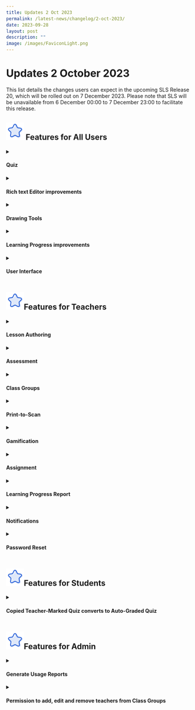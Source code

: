 ```yaml
---
title: Updates 2 Oct 2023
permalink: /latest-news/changelog/2-oct-2023/
date: 2023-09-28
layout: post
description: ""
image: /images/FaviconLight.png
---
```

<h1>Updates 2 October 2023</h1>
<p>This list details the changes users can expect in the upcoming SLS Release 20, which will be rolled out on 7 December 2023. Please note that SLS will be unavailable from 6 December 00:00 to 7 December 23:00 to facilitate this release.</p>
<h2><img style="width:3rem; display: inline;" src="/images/Icons/Star.svg">
Features for All Users</h2>
<details><summary><h4>Quiz</h4></summary>
<details><summary><h5>"Restart Quiz" function removed on Progressive Quizzes</h5></summary>
<ol>
<li>With the new option to retry quizzes, the function for students to restart in progressive quizzes has been removed.</li>
</ol>
</details>
<details><summary><h5>Quiz Score Calculation</h5></summary>
<ol>
<li>Quiz score will exclude Free-Response Questions and Audio-Response questions that are not marked in Progressive and Auto-Graded quizzes.</li>
<li>New indicator on quiz score will show that there are questions pending marks from Learning Feedback Assistants.</li>
<li>Quiz score prerequisites, score requirement to retry a quiz and gamification conditions requirements will be based on the total quiz score that can be marked by the system in Progressive and Auto-Graded quizzes.</li>
</ol>
</details>
</details>
<details><summary><h4>Rich text Editor improvements</h4></summary>
<ol>
<li>Users can renumber bullet points.</li>
<li>User can right click the selected text to edit the font styling.</li>
<li>User can right click to access the undo and redo function.</li>
</ol>
</details>
<details><summary><h4>Drawing Tools</h4></summary>
<details><summary><h5>Drawing Tool and Canvas Improvements </h5></summary>
<ol>
<li>Teachers or students are able to fit the content of drawing within the drawing tool view port by clicking on “Fit to width”.</li>
<li>Users are able to use the slider zoom to enlarge or reduce their canvas view.</li>
<li>The canvas size has been expanded to make drawing easier.</li>
</ol>
</details>
<details><summary><h5>Image Cropping Tool </h5></summary>
<ol>
<li>Users are able to crop user-generated images based on preset or custom aspect ratios.</li>
<li>Users are able to crop uploaded images based on the preset aspect ratio for images in system, e.g. featured lesson images, game avatar images, forum topic images, discussion feature images, class group images.</li>
</ol>
</details>
</details>
<details><summary><h4>Learning Progress improvements</h4></summary>
<ol>
<li>Users are able to view data on the Learning Progress donut chart for assignment or self-study based on the selected content map.</li>
<li>Users are able to view Learning Progress data of Free-Response and Audio-Response Questions assessed by Learning Feedback Assistants.</li>
</ol>
</details>
<details><summary><h4>User Interface</h4></summary>
<ol>
<li>Users can view Teachers' Preferred Names and Full Names throughout the various student and teacher views, i.e. "Teacher's Preferred Name (Teacher's Full Name)"</li>
</ol>
</details>
<h2><img style="width:3rem; display: inline;" src="/images/Icons/Star.svg">Features for Teachers</h2>
<details><summary><h4>Lesson Authoring</h4></summary>
<details><summary><h5>Quiz Improvements</h5></summary>
<details><summary><h6>Timed Quiz</h6></summary>
<ol>
<li>Teachers can select the option “Set quiz as timed quiz” to show a timer for all quiz types. Timers will count upwards as the quiz begins, and show the recommended time below.</li>
<li>Teachers may also select the option for quizzes to be submitted automatically when time is up to facilitate e-examinations.</li>
</ol>
</details>
<details><summary><h6>Retry Quiz</h6></summary>
<ol>
<li>Teachers can allow students to retry a quiz.</li>
<li>Teachers can make it compulsory for students to retry a quiz if marks attained are below the percentage value set by the teacher.</li>
</ol>
</details>
<details><summary><h6>Randomise Pages in Quiz </h6></summary>
<ol>
<li>Teachers can select the option to randomise all pages in Auto-Graded and Teacher-Marked quizzes.</li>
<li>Teachers can assign quiz pages at random, based on the selected number of pages, like a question bank. E.g. Teachers can create a quiz with 50 pages with 1 question per page at 1 mark each. When assigning, teachers can choose to assign 10 pages at random to each student to have a total of 10 marks.</li>
</ol>
</details>
</details>
<details>
<summary><h5>Last worked on lessons/assignments</h5></summary>
<ol>
<li>Teachers are able to pick up where they had left off when editing a lesson or assignment via the “Edit Existing” tab after clicking on the “Create/Edit Lesson” button on the homepage.</li>
</ol>
</details>
<details><summary><h5>Layered Hints </h5></summary>
<ol>
<li>Teachers are able to set up to 3 hints for these question types: Multiple-Choice, Multiple-Response, Fill-in-the-Blanks, Click-and-Drop. Hints must be progressively opened by students.</li>
</ol>
</details>
<details><summary><h5>Add more than 1 Interactive Thinking Tool (ITT) in single activity</h5></summary>
<ol>
<li>Teachers are able to add multiple ITTs in an activity.</li>
</ol>
</details>
<details><summary><h5>Enhanced Video and Audio Editing and Playback</h5></summary>
<ol>
<li>Teachers are able to set concrete start and end times for video or audio playback.</li>
<li>Users are able to set different playback speeds for video or audio.</li>
</ol>
</details>
<details><summary><h5>Edit lesson directly after copy is made</h5></summary>
<ol>
<li>Teachers are able to edit a copied lesson after the copy is made via the “Edit Lesson” button.</li>
</ol>
</details>
<details><summary><h5>Click-and-Drop Question Enhancement</h5></summary>
<ol>
<li>Teachers can crop base images and add options by cropping from the uploaded base image.</li>
<li>Teachers are able to customise sizes of text and image options and resize without losing placed options. Font sizes on text options will not be resized.</li>
<li>Teachers are able to upload new base image and edit them without losing existing options, but placed options will be removed from base image.</li>
</ol>
</details>
<details><summary><h5>Fill-in-the-Blanks Question Enhancement</h5></summary>
<ol>
<li>Teachers can select from two additional Fill-in-the-Blanks question types.
</li><li>Word Bank - Teachers are able to display all options for the blanks in a word bank, and also include distractors within the word bank.</li>
<li>Multiple-Options - Teachers are able to provide options for each blank within the Fill-in-the-Blanks question.</li>
</ol>
</details>
<details><summary><h5>Distribute Slides, Video and Audio Across Paginated Activities/Quiz</h5></summary>
<ol>
<li>Teachers are able to split slides in the form of PowerPoint files (.ppt, .pptx) across different pages by adding “Split-page Media”. Slides will be converted to images and distributed across pages, where one image appears on each page.</li>
<li>Teachers are able to split video and audio files across different pages by adding “Split-page Media”. Teachers will need to add multiple timestamps, with strict start and end times. The video or audio file will be distributed across pages based on the indicated timestamps.</li>
<li>The first slide, video or audio will be added to existing pages where users select the option to split media.</li>
<li>Note that split-page media is disabled between components.</li>
</ol>
</details>
<details><summary><h5>Add Multiple Pages</h5></summary>
<ol>
<li>Teachers can add multiple pages to an activity or quiz.</li>
</ol>
</details>
<details><summary><h5>QTI Improvements</h5></summary>
<ol>
<li>Teachers can add QTI questions across different pages in an activity.</li>
</ol>
</details>
<details><summary><h5>Featured Image Display</h5></summary>
<ol>
<li>Featured images will be displayed based on recommended aspect ratio.</li>
</ol>
</details>
</details>
<details><summary><h4>Assessment</h4></summary>
<details><summary><h5>Marking Using Drawing Tool via Teacher feedback</h5></summary>
<ol>
<li>Teachers are able to mark images submitted by students (student drawing, uploaded image) and provide feedback.</li>
<li>Teachers or students are able to reply to the drawing.</li>
</ol>
</details>
<details><summary><h5>Teacher Marking on PDF</h5></summary>
<ol>
<li>Teachers are able to make a PDF copy of the student’s answer to a Free-Response Question. The PDF file will be created in the Teacher’s Comments response box for annotation and posting.</li>
</ol>
</details>
<details><summary><h5>Submit Quiz on behalf of students</h5></summary>
<ol>
<li>Teachers can submit Teacher-Marked quizzes on behalf of the student via the Monitor Assignment page by selecting the student(s), regardless of the students’ completion. Draft responses saved by the student will be submitted.</li>
</ol>
</details>
<details><summary><h5>Short Answer Feedback Assistant(ShortAnsFA)</h5></summary>
<ol>
<li>Teachers are able to provide feedback more quickly by using ShortAnsFA with Free-Response Questions in Teacher-Marked Quizzes.
<ul>
<li>to grade student responses</li>
<li>auto-generate content-related feedback</li>
</ul>
</li>
</ol>
</details>
</details>
<details><summary><h4>Class Groups</h4></summary>
<details><summary><h5>Switch to Teacher-student account via Class Group page</h5> </summary>
<ol>
<li>Teachers are able switch to their Teacher or Teacher-student accounts via the Class Group page.</li>
</ol>
</details>
<details><summary><h5>Different Class Group Types</h5></summary>
<ol>
<li>Teachers are able to create new group types
<ul>
<li>Professional Development Groups</li>
<li>Staff Groups</li>
</ul>
</li>
</ol>
<ul>
<li>Note: Assignments and Learning Progress are not available for Staff Groups.</li>
</ul>
</details>
<details><summary><h5>Class Group Feature Image</h5></summary>
<ol>
<li>Teachers are able to upload a group image for their Class Group.</li>
</ol>
</details>
<details><summary><h5>Cutover Improvements</h5></summary>
<ol>
<li>The Class Group academic year will be updated after the system cutover takes place in mid to late-December 2023. The following data for each Class Group - Teachers and students, Class Group details and Class Group Resources - will be added to a new Class Group for 2024. The Class Group for 2023 will be archived in Past Class Groups. This automatic transfer will take place as long as the Class Group has not expired.</li>
<li>Teachers and students are able to search, filter and view assignments from the past three years in their Current and Past Class Groups.</li>
<li>Teachers are able to move assignments in their Past Class Groups to the current academic year’s Class Group.</li>
</ol>
</details>
</details>
<details><summary><h4>Print-to-Scan</h4></summary>
<ol>
<li>Print-to-Scan can be used for Multiple-Choice Questions and Free-Response Questions in a Teacher-Marked Quiz only.</li>
<li>Teachers are able to print:
<ul>
<li>Question paper - identical copy for all students</li>
<li>Response Sheets - personalised copy for each student which includes the Assignment ID, a unique Student ID, and Question ID for each question. Unsupported question types will be labelled.</li>
</ul>
</li>
</ol>
<ol>
<li>Teacher can scan the Response Sheets to populate the student’s response in the Teacher-Marked Quiz in an SLS assignment.</li>
<li>Teachers will be able to see the draft status of each student’s attempt in the Assignment Monitoring page after the Response Sheet is uploaded and processed.</li>
<li>Teachers are able to submit quizzes for students in bulk, and apply the existing marking flows.</li>
</ol>
</details>
<details><summary><h4>Gamification</h4></summary>
<details><summary><h5>XP Modifiers</h5></summary>
<ol>
<li>Teachers are able to set XP modifier bonuses based on the number of consecutive correct responses (streaks) in a Progressive Quiz.</li>
<li>Teachers are able to set XP modifier penalties for quiz retries for Auto-Graded or Progressive Quiz.</li>
<li>Teachers are able to set XP modifier penalties for opened hints.</li>
<li>Teachers are able to set XP modifier penalties for exceeding the recommended quiz time.</li>
</ol>
</details>
<details><summary><h5>New Conditions for Game Stories, Achievements and Game Avatars</h5></summary>
<ol>
<li>Teachers can now add new conditions for the awarding of Collectibles or Game Stories, including
<ol type="a" start="1">
<li>Lesson Start</li>
<li>Lesson Progress</li>
<li>Level reached</li>
<li>Quiz score</li>
<li>Quiz ranking</li>
<li>Collectible awarded</li>
</ol>
</li>
<li>Teachers can specify the relationships between selected conditions using AND/OR operators.</li>
</ol>
</details>
<details><summary><h5>Customisable Game Avatars for Gamified Lessons</h5></summary>
<ol>
<li>The Game Avatar is a new type of award in Gamification lessons. Game Avatars can be used as a condition, similar to Achievements, for other Collectibles. Both Achievements and Game Avatars are shown under the “Collectibles” tab.</li>
<li>Teachers can create Game Avatars with user-uploaded images.</li>
<li>Students can use awarded Game Avatars within the same gamified Assignment.</li>
</ol>
</details>
<details><summary><h5>Competitive Quiz</h5></summary>
<ol>
<li>Teachers can choose to award XP based on the quiz ranking attained by the student (e.g. top 1-5 ranking).</li>
<li>The Quiz Leaderboard will be available if the Quiz’s ranking has been selected as a condition for a Game Story or Collectible.</li>
</ol>
</details>
<details><summary><h5>Branches in Game Stories and Collectibles</h5></summary>
<ol>
<li>Teachers are able to create game branches for Game Stories and Collectibles.</li>
<li>Students are able to select the game branches when Game Stories or Collectibles are awarded. These game branches can be used as a condition for other Game Stories and Collectibles.</li>
<li>Teachers can choose to set either Game Choices or Short-Response Text to create game branches.</li>
<li>Using Game Choices, teachers can set concrete options for students to select when the Game Story or Collectible is awarded.</li>
<li>Using Short Response Text, students are required to input text to select the game branch.</li>
</ol>
</details>
</details>
<details><summary><h4>Assignment</h4></summary>
<details><summary><h5>Conditional Activity Access</h5></summary>
<ol>
<li>Teachers are able to add prerequisites to Activities, in addition to Sections (existing functionality).</li>
<li>Prerequisites for Activities and Sections now include:
<ul>
<li>Completion</li>
<li>Quiz score</li>
</ul>
</li>
<li>Teachers can set sequential Section access for Sections within a lesson and sequential Activity access for Activities within a Section.</li>
<li>Teachers can specify the relationships between selected prerequisites using AND/OR operators.</li>
</ol>
</details>
<details><summary><h5>Open Teams Setting in Team Activity</h5></summary>
<ol>
<li>Teachers are able to turn on the setting for SLS to auto-assign students into Teams in Team Activities.</li>
<li>Teachers set a number of Open Teams. Teachers do not have to group students into different Teams. As each student accesses the Team Activity, they will be assigned to the team with the lowest number of students.</li>
</ol>
</details>
<details><summary><h5>Direct assignment from Class Group Resource</h5></summary>
<ol>
<li>Teachers are able to directly assign from class group resources.</li>
</ol>
</details>
</details>
<details><summary><h4>Learning Progress Report</h4></summary>
<ol>
<li>Teachers are able to download Learning Progress reports in the form of .csv files for Class Group Assignments and Self-Study, including data on Adaptive Learning System (ALS) practices.</li>
</ol>
</details>
<details><summary><h4>Notifications</h4></summary>
<ol>
<li>Teachers are able to create announcements for all or selected teachers in their Class Groups.</li>
<li>The “Created by me” tab in Notifications will display notifications created by the user only, instead of displaying all notifications created by teachers in participating Class Groups.</li>
</ol>
</details>
<details><summary><h4>Password Reset</h4></summary>
<ol>
<li>Form Teachers are able to reset passwords for students in their form classes.</li>
</ol>
</details>
<h2><img style="width:3rem; display: inline;" src="/images/Icons/Star.svg">Features for Students</h2>
<details><summary><h4>Copied Teacher-Marked Quiz converts to Auto-Graded Quiz</h4></summary>
<ol>
<li>Teacher-Marked Quizzes in Lessons that are copied to students’ My Drive are converted to Auto-Graded Quizzes.</li>
</ol>
</details>
<h2><img style="width:3rem; display: inline;" src="/images/Icons/Star.svg">Features for Admin</h2>
<details><summary><h4>Generate Usage Reports</h4></summary>
<ol>
<li>School Admin users can generate SLS usage reports by month, user role (student or teacher) and Level (for students only) for their school.</li>
<li>Usage reports include data on the following:
<ul>
<li>Number of days logged into SLS for teaching and learning</li>
<li>Total number of page views related to teaching and learning</li>
</ul>
</li>
</ol>
</details>
<details><summary><h4>Permission to add, edit and remove teachers from Class Groups</h4></summary>
<ol>
<li>School Admin users can add, edit and remove teachers from Class Groups in their schools.</li>
</ol>
</details>